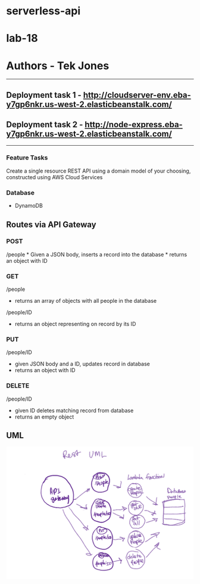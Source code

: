 # serverless-api
# lab-18

# Authors - Tek Jones
---

## Deployment task 1 - http://cloudserver-env.eba-y7gp6nkr.us-west-2.elasticbeanstalk.com/
## Deployment task 2  - http://node-express.eba-y7gp6nkr.us-west-2.elasticbeanstalk.com/
---

### Feature Tasks
Create a single resource REST API using a domain model of your choosing, constructed using AWS Cloud Services



### Database
- DynamoDB


## Routes via API Gateway

### POST
  /people
    * Given a JSON body, inserts a record into the database
    * returns an object with ID

### GET
  /people
   * returns an array of objects with all people in the database

  /people/ID
   * returns an object representing on record by its ID

### PUT
  /people/ID 
  * given JSON body and a ID, updates record in database
  * returns an object with ID

### DELETE
  /people/ID 
  * given ID deletes matching record from database
  * returns an empty object


## UML
![UML](uml-lab18.png)